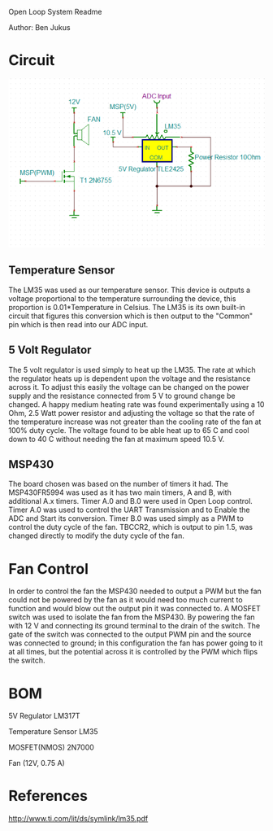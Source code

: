 Open Loop System Readme

Author: Ben Jukus

# Circuit
![OpenLoopSchematic](OpenLoopSchematic.PNG) 

## Temperature Sensor
The LM35 was used as our temperature sensor. This device is outputs a voltage proportional to the temperature surrounding the device, this proportion is 0.01*Temperature in Celsius. The LM35 is its own built-in circuit that figures this conversion which is then output to the "Common" pin which is then read into our ADC input. 

## 5 Volt Regulator
The 5 volt regulator is used simply to heat up the LM35. The rate at which the regulator heats up is dependent upon the voltage and the resistance across it. To adjust this easily the voltage can be changed on the power supply and the resistance connected from 5 V to ground change be changed. A happy medium heating rate was found experimentally using a 10 Ohm, 2.5 Watt power resistor and adjusting the voltage so that the rate of the temperature increase was not greater than the cooling rate of the fan at 100% duty cycle. The voltage found to be able heat up to 65 C and cool down to 40 C without needing the fan at maximum speed 10.5 V. 

## MSP430
The board chosen was based on the number of timers it had. The MSP430FR5994 was used as it has two main timers, A and B, with additional A.x timers. Timer A.0 and B.0 were used in Open Loop control. Timer A.0 was used to control the UART Transmission and to Enable the ADC and Start its conversion. Timer B.0 was used simply as a PWM to control the duty cycle of the fan. TBCCR2, which is output to pin 1.5, was changed directly to modify the duty cycle of the fan. 

# Fan Control
In order to control the fan the MSP430 needed to output a PWM but the fan could not be powered by the fan as it would need too much current to function and would blow out the output pin it was connected to. A MOSFET switch was used to isolate the fan from the MSP430. By powering the fan with 12 V and connecting its ground terminal to the drain of the switch. The gate of the switch was connected to the output PWM pin and the source was connected to ground; in this configuration the fan has power going to it at all times, but the potential across it is controlled by the PWM which flips the switch.  

# BOM
5V Regulator 		LM317T 

Temperature Sensor	LM35

MOSFET(NMOS)		2N7000

Fan (12V, 0.75 A)

# References
http://www.ti.com/lit/ds/symlink/lm35.pdf
